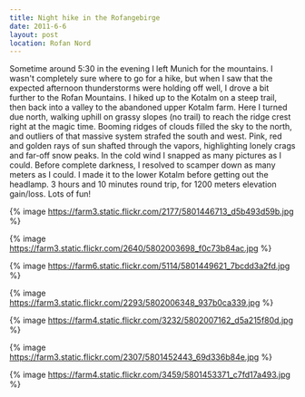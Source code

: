 ```yaml
---
title: Night hike in the Rofangebirge
date: 2011-6-6
layout: post
location: Rofan Nord
---
```


Sometime around 5:30 in the evening I left Munich for the mountains. I
wasn't completely sure where to go for a hike, but when I saw that the
expected afternoon thunderstorms were holding off well, I drove a bit further
to the Rofan Mountains. I hiked up to the Kotalm on a steep trail, then
back into a valley to the abandoned upper Kotalm farm. Here I turned due
north, walking uphill on grassy slopes (no trail) to reach the ridge crest
right at the magic time. Booming ridges of clouds filled the sky to the
north, and outliers of that massive system strafed the south and west.
Pink, red and golden rays of sun shafted through the vapors, highlighting
lonely crags and far-off snow peaks. In the cold wind I snapped as many
pictures as I could. Before complete darkness, I resolved to scamper down
as many meters as I could. I made it to the lower Kotalm before getting
out the headlamp. 3 hours and 10 minutes round trip, for 1200 meters elevation
gain/loss. Lots of fun!
  
  
{% image https://farm3.static.flickr.com/2177/5801446713_d5b493d59b.jpg %}
  
{% image https://farm3.static.flickr.com/2640/5802003698_f0c73b84ac.jpg %}
  
{% image https://farm6.static.flickr.com/5114/5801449621_7bcdd3a2fd.jpg %}
  
{% image https://farm3.static.flickr.com/2293/5802006348_937b0ca339.jpg %}
  
{% image https://farm4.static.flickr.com/3232/5802007162_d5a215f80d.jpg %}
  
{% image https://farm3.static.flickr.com/2307/5801452443_69d336b84e.jpg %}
  
{% image https://farm4.static.flickr.com/3459/5801453371_c7fd17a493.jpg %}
